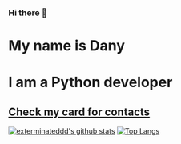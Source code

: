 ### Hi there 👋

# My name is Dany
# I am a Python developer
## [Check my card for contacts](https://exterminateddd.github.io "Visit Card Website")
[![exterminateddd's github stats](https://github-readme-stats.vercel.app/api?username=exterminateddd&show_icons=true&theme=radical&layout=compact)](https://github.com/anuraghazra/github-readme-stats)
[![Top Langs](https://github-readme-stats.vercel.app/api/top-langs/?username=micasa-acerman&layout=compact&theme=radical)](https://github.com/anuraghazra/github-readme-stats)
